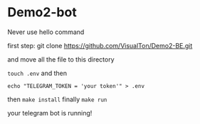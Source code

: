 # Demo2-bot

Never use hello command

first step:
git clone https://github.com/VisualTon/Demo2-BE.git

and move all the file to this directory

 ```touch .env```
and then

 ```echo "TELEGRAM_TOKEN = 'your token'" > .env```

then
```make install```
finally
 ```make run```

 your telegram bot is running!